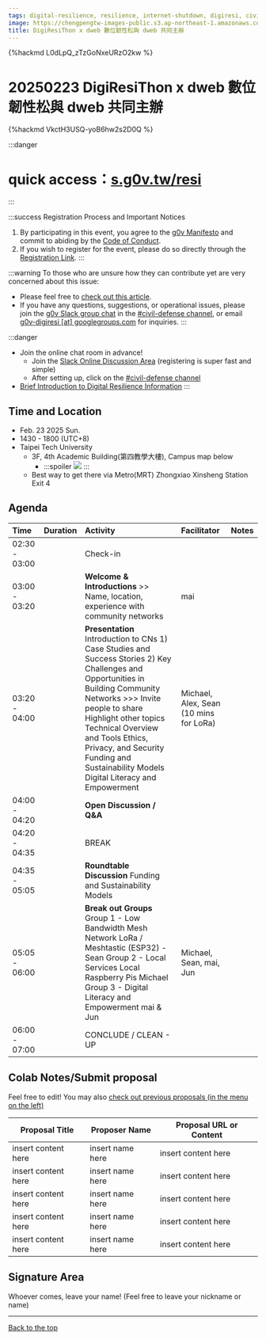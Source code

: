 ```yaml
---
tags: digital-resilience, resilience, internet-shutdown, digiresi, civil-defense, 民防, 數位韌性松, DigiResiTh0n, hackathon, civil defense,
image: https://chengpengtw-images-public.s3.ap-northeast-1.amazonaws.com/img/dWeb+%40+RightsCon-+eventbrite.jpg
title: DigiResiThon x dweb 數位韌性松與 dweb 共同主辦
---
```


{%hackmd L0dLpQ_zTzGoNxeURzO2kw %}

# 20250223 DigiResiThon x dweb 數位韌性松與 dweb 共同主辦

{%hackmd VkctH3USQ-yoB6hw2s2D0Q %}

:::danger
# quick access：[s.g0v.tw/resi](s.g0v.tw/resi)
:::

:::success
Registration Process and Important Notices
1. By participating in this event, you agree to the [g0v Manifesto](https://g0v.tw/intl/zh-TW/manifesto/en/) and commit to abiding by the [Code of Conduct](https://g0v.hackmd.io/s/COC#g0v-Code-of-Conduct-English-Ver).
2. If you wish to register for the event, please do so directly through the [Registration Link](https://s.g0v.tw/rc25-resi).
:::

:::warning
To those who are unsure how they can contribute yet are very concerned about this issue:
- Please feel free to [check out this article](https://chengpeng.substack.com/p/ig).
- If you have any questions, suggestions, or operational issues, please join the [g0v Slack group chat](https://g0v.hackmd.io/fKrjZ3BlRfWmQ471wcSdBg) in the [#civil-defense channel](https://app.slack.com/client/T02G2SXKM/C056EHM42B1), or email [g0v-digiresi [at] googlegroups.com](mailto:g0v-digiresi@googlegroups.com) for inquiries.
:::

:::danger
- Join the online chat room in advance!
    - Join the [Slack Online Discussion Area](https://join.g0v.tw/) (registering is super fast and simple)
    - After setting up, click on the [#civil-defense channel](https://app.slack.com/client/T02G2SXKM/C056EHM42B1)
- [Brief Introduction to Digital Resilience Information](https://chengpeng.substack.com/p/what-if-instagram-cant-be-access)
:::

## Time and Location

- Feb. 23 2025 Sun.
- 1430 - 1800 (UTC+8)
- Taipei Tech University
    - 3F, 4th Academic Building(第四教學大樓), Campus map below
        - :::spoiler
          ![](https://chengpengtw-images-public.s3.ap-northeast-1.amazonaws.com/img/map_en-modified.png)
          :::
    - Best way to get there via Metro(MRT) Zhongxiao Xinsheng Station Exit 4

## Agenda

| Time | Duration | Activity  | Facilitator | Notes |
| :---- | :---- | :---- | :---- | :---- |
| 02:30 \- 03:00 |  | Check-in  |  |  |
| 03:00 \- 03:20  |  | **Welcome & Introductions** \>\> Name, location, experience with community networks  | mai |  |
| 03:20 \- 04:00 |  | **Presentation** Introduction to CNs 1\) Case Studies and Success Stories 2\) Key Challenges and Opportunities in Building Community Networks \>\>\> Invite people to share Highlight other topics Technical Overview and Tools Ethics, Privacy, and Security Funding and Sustainability Models Digital Literacy and Empowerment | Michael, Alex, Sean (10 mins for LoRa) |  |
| 04:00 \- 04:20 |  | **Open Discussion / Q\&A** |  |  |
| 04:20 \- 04:35 |  | BREAK |  |  |
| 04:35 \- 05:05 |  | **Roundtable Discussion** Funding and Sustainability Models |  |  |
| 05:05 \- 06:00 |  | **Break out Groups**  Group 1 \- Low Bandwidth Mesh Network LoRa / Meshtastic (ESP32) \- Sean Group 2 \- Local Services Local Raspberry Pis  Michael Group 3 \- Digital Literacy and Empowerment mai & Jun | Michael, Sean, mai, Jun |  |
| 06:00 \- 07:00 |  | CONCLUDE / CLEAN \- UP |  |  |



## Colab Notes/Submit proposal 
Feel free to edit!
You may also [check out previous proposals (in the menu on the left)](https://g0v.hackmd.io/@paulpengtw/DigiResiTh0n-home/https%3A%2F%2Fg0v.hackmd.io%2F%40paulpengtw%2FDigiResiTh0n-home)

| Proposal Title         | Proposer Name      | Proposal URL or Content      |
| ---------------------- | ------------------ | ---------------------------- |
| insert content here    | insert name here   | insert content here          |
| insert content here    | insert name here   | insert content here          |
| insert content here    | insert name here   | insert content here          |
| insert content here    | insert name here   | insert content here          |
| insert content here    | insert name here   | insert content here          |


## Signature Area
Whoever comes, leave your name! (Feel free to leave your nickname or name)

---
[Back to the top](#)